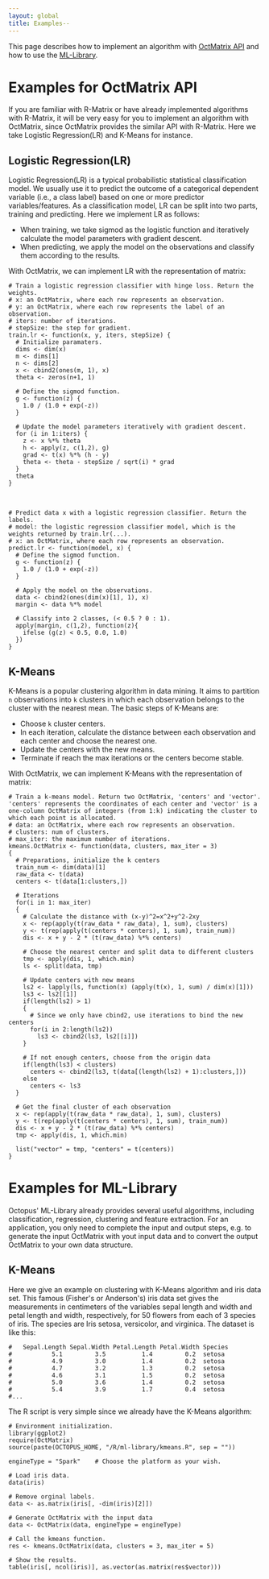 ```yaml
---
layout: global
title: Examples--
---
```


This page describes how to implement an algorithm with [OctMatrix API](API-Docs.html) and how to use the [ML-Library](ML-Library.html).

# Examples for OctMatrix API

If you are familiar with R-Matrix or have already implemented algorithms with R-Matrix, it will be very easy for you to implement an algorithm with OctMatrix, since OctMatrix provides the similar API with R-Matrix. Here we take Logistic Regression(LR) and K-Means for instance.

## Logistic Regression(LR)

Logistic Regression(LR) is a typical probabilistic statistical classification model. We usually use it to predict the outcome of a categorical dependent variable (i.e., a class label) based on one or more predictor variables/features. As a classification model, LR can be split into two parts, training and predicting. Here we implement LR as follows:

-    When training, we take sigmod as the logistic function and iteratively calculate the model parameters with gradient descent.
-    When predicting, we apply the model on the observations and classify them according to the results.

With OctMatrix, we can implement LR with the representation of matrix:

    # Train a logistic regression classifier with hinge loss. Return the weights.
    # x: an OctMatrix, where each row represents an observation.
    # y: an OctMatrix, where each row represents the label of an observation.
    # iters: number of iterations.
    # stepSize: the step for gradient.
    train.lr <- function(x, y, iters, stepSize) {
      # Initialize paramaters.
      dims <- dim(x)
      m <- dims[1]
      n <- dims[2]
      x <- cbind2(ones(m, 1), x)
      theta <- zeros(n+1, 1)
      
      # Define the sigmod function.
      g <- function(z) {
        1.0 / (1.0 + exp(-z)) 
      }
      
      # Update the model parameters iteratively with gradient descent.
      for (i in 1:iters) {
        z <- x %*% theta
        h <- apply(z, c(1,2), g)
        grad <- t(x) %*% (h - y)
        theta <- theta - stepSize / sqrt(i) * grad
      }
      theta
    }

<br/>

    # Predict data x with a logistic regression classifier. Return the labels.
    # model: the logistic regression classifier model, which is the weights returned by train.lr(...).
    # x: an OctMatrix, where each row represents an observation.
    predict.lr <- function(model, x) {
      # Define the sigmod function.
      g <- function(z) {
        1.0 / (1.0 + exp(-z)) 
      }
      
      # Apply the model on the observations.
      data <- cbind2(ones(dim(x)[1], 1), x)
      margin <- data %*% model
      
      # Classify into 2 classes, (< 0.5 ? 0 : 1).
      apply(margin, c(1,2), function(z){
        ifelse (g(z) < 0.5, 0.0, 1.0)
      })
    }

## K-Means

K-Means is a popular clustering algorithm in data mining. It aims to partition `n` observations into `k` clusters in which each observation belongs to the cluster with the nearest mean. The basic steps of K-Means are:

-    Choose `k` cluster centers.
-    In each iteration, calculate the distance between each observation and each center and choose the nearest one.
-    Update the centers with the new means.
-    Terminate if reach the max iterations or the centers become stable.

With OctMatrix, we can implement K-Means with the representation of matrix:

    # Train a k-means model. Return two OctMatrix, 'centers' and 'vector'.  'centers' represents the coordinates of each center and 'vector' is a one-column OctMatrix of integers (from 1:k) indicating the cluster to which each point is allocated.
    # data: an OctMatrix, where each row represents an observation.
    # clusters: num of clusters.
    # max_iter: the maximum number of iterations.
    kmeans.OctMatrix <- function(data, clusters, max_iter = 3)
    {
      # Preparations, initialize the k centers
      train_num <- dim(data)[1]
      raw_data <- t(data)
      centers <- t(data[1:clusters,])
      
      # Iterations
      for(i in 1: max_iter)
      {
        # Calculate the distance with (x-y)^2=x^2+y^2-2xy
        x <- rep(apply(t(raw_data * raw_data), 1, sum), clusters)
        y <- t(rep(apply(t(centers * centers), 1, sum), train_num))
        dis <- x + y - 2 * (t(raw_data) %*% centers)
        
        # Choose the nearest center and split data to different clusters
        tmp <- apply(dis, 1, which.min)
        ls <- split(data, tmp)
        
        # Update centers with new means
        ls2 <- lapply(ls, function(x) (apply(t(x), 1, sum) / dim(x)[1]))
        ls3 <- ls2[[1]]
        if(length(ls2) > 1)
        {
          # Since we only have cbind2, use iterations to bind the new centers
          for(i in 2:length(ls2))
            ls3 <- cbind2(ls3, ls2[[i]])
        }
        
        # If not enough centers, choose from the origin data
        if(length(ls3) < clusters)
          centers <- cbind2(ls3, t(data[(length(ls2) + 1):clusters,]))
        else
          centers <- ls3
      }
      
      # Get the final cluster of each observation
      x <- rep(apply(t(raw_data * raw_data), 1, sum), clusters)
      y <- t(rep(apply(t(centers * centers), 1, sum), train_num))
      dis <- x + y - 2 * (t(raw_data) %*% centers)
      tmp <- apply(dis, 1, which.min)
      
      list("vector" = tmp, "centers" = t(centers))
    }

# Examples for ML-Library

Octopus' ML-Library already provides several useful algorithms, including classification, regression, clustering and feature extraction. For an application, you only need to complete the input and output steps, e.g. to generate the input OctMatrix with yout input data and to convert the output OctMatrix to your own data structure.

## K-Means

Here we give an example on clustering with K-Means algorithm and iris data set. This famous (Fisher's or Anderson's) iris data set gives the measurements in centimeters of the variables sepal length and width and petal length and width, respectively, for 50 flowers from each of 3 species of iris. The species are Iris setosa, versicolor, and virginica. The dataset is like this:

    #   Sepal.Length Sepal.Width Petal.Length Petal.Width Species
    #           5.1         3.5          1.4         0.2  setosa
    #           4.9         3.0          1.4         0.2  setosa
    #           4.7         3.2          1.3         0.2  setosa
    #           4.6         3.1          1.5         0.2  setosa
    #           5.0         3.6          1.4         0.2  setosa
    #           5.4         3.9          1.7         0.4  setosa
    #...

The R script is very simple since we already have the K-Means algorithm:

    # Environment initialization.
    library(ggplot2)
    require(OctMatrix)
    source(paste(OCTOPUS_HOME, "/R/ml-library/kmeans.R", sep = ""))
    
    engineType = "Spark"    # Choose the platform as your wish.
    
    # Load iris data.
    data(iris)
     
    # Remove orginal labels.
    data <- as.matrix(iris[, -dim(iris)[2]])
    
    # Generate OctMatrix with the input data
    data <- OctMatrix(data, engineType = engineType)
    
    # Call the kmeans function.
    res <- kmeans.OctMatrix(data, clusters = 3, max_iter = 5)
     
    # Show the results.
    table(iris[, ncol(iris)], as.vector(as.matrix(res$vector)))

